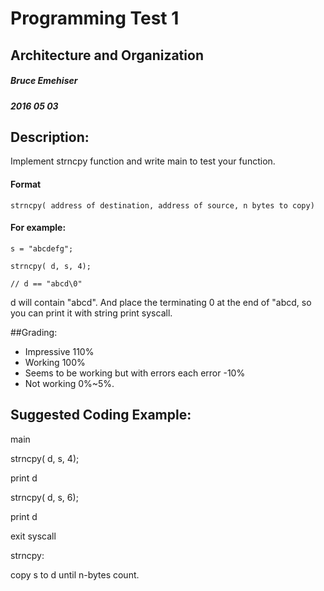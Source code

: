# Programming Test 1
## Architecture and Organization
##### Bruce Emehiser
##### 2016 05 03

## Description:

Implement strncpy function and write main to test your function.

#### Format
```
strncpy( address of destination, address of source, n bytes to copy)
```

#### For example:

```
s = "abcdefg";

strncpy( d, s, 4);

// d == "abcd\0"
```

 d will contain "abcd". And place the terminating 0 at the end of "abcd, so you can print it with string print syscall.

##Grading:

* Impressive 110%
* Working 100%
* Seems to be working but with errors each error -10%
* Not working 0%~5%.

## Suggested Coding Example:

main

strncpy( d, s, 4);

print d

strncpy( d, s, 6);

print d

exit syscall

strncpy:

 copy s to d until n-bytes count.